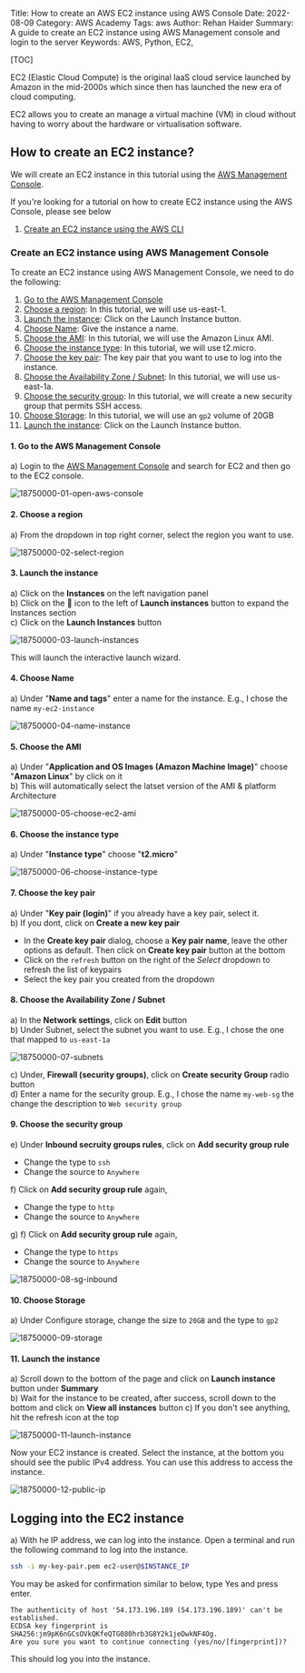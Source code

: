 Title: How to create an AWS EC2 instance using AWS Console
Date: 2022-08-09
Category: AWS Academy
Tags: aws
Author: Rehan Haider
Summary: A guide to create an EC2 instance using AWS Management console and login to the server
Keywords: AWS, Python, EC2, 

[TOC]

EC2 (Elastic Cloud Compute) is the original IaaS cloud service launched by Amazon in the mid-2000s which since then has launched the new era of cloud computing.

EC2 allows you to create an manage a virtual machine (VM) in cloud without having to worry about the hardware or virtualisation software.

## How to create an EC2 instance?

We will create an EC2 instance in this tutorial using the [AWS Management Console](#create-an-ec2-instance-using-aws-management-console). 

If you're looking for a tutorial on how to create EC2 instance using the AWS Console, please see below

1. [Create an EC2 instance using the AWS CLI]({filename}/aws/18750200-create-ec2-instance-using-cli.md)

### Create an EC2 instance using AWS Management Console

To create an EC2 instance using AWS Management Console, we need to do the following:

1. [Go to the AWS Management Console](#1-go-to-the-aws-management-console)
2. [Choose a region](#2-choose-a-region): In this tutorial, we will use us-east-1.
3. [Launch the instance](#3-launch-the-instance): Click on the Launch Instance button.
4. [Choose Name](#4-choose-name): Give the instance a name.
5. [Choose the AMI](#5-choose-the-ami): In this tutorial, we will use the Amazon Linux AMI.
6. [Choose the instance type](#6-choose-the-instance-type): In this tutorial, we will use t2.micro.
7. [Choose the key pair](#7-choose-the-key-pair): The key pair that you want to use to log into the instance.
8. [Choose the Availability Zone / Subnet](#8-choose-the-availability-zone-subnet): In this tutorial, we will use us-east-1a.
9. [Choose the security group](#9-choose-the-security-group): In this tutorial, we will create a new security group that permits SSH access.
10. [Choose Storage](#10-choose-storage): In this tutorial, we will use an `gp2` volume of 20GB
11. [Launch the instance](#11-launch-the-instance): Click on the Launch Instance button.


#### 1. Go to the AWS Management Console

a) Login to the [AWS Management Console](https://console.aws.amazon.com) and search for EC2 and then go to the EC2 console.

![18750000-01-open-aws-console]({static}/images/aws-academy/18750100-01-open-aws-console.gif)

#### 2. Choose a region

a) From the dropdown in top right corner, select the region you want to use.

![18750000-02-select-region]({static}/images/aws-academy/18750100-02-select-region.gif)

#### 3. Launch the instance

a) Click on the **Instances** on the left navigation panel  
b) Click on the 🔽 icon to the left of **Launch instances** button to expand the Instances section  
c) Click on the **Launch Instances** button  

![18750000-03-launch-instances]({static}/images/aws-academy/18750100-03-launch-instances.png)

This will launch the interactive launch wizard.

#### 4. Choose Name

a) Under "**Name and tags**" enter a name for the instance. E.g., I chose the name `my-ec2-instance`

![18750000-04-name-instance]({static}/images/aws-academy/18750100-04-name-instance.png)


#### 5. Choose the AMI

a) Under "**Application and OS Images (Amazon Machine Image)**" choose "**Amazon Linux**" by click on it  
b) This will automatically select the latset version of the AMI & platform Architecture

![18750000-05-choose-ec2-ami]({static}/images/aws-academy/18750100-05-choose-ec2-ami.png)

#### 6. Choose the instance type

a) Under "**Instance type**" choose "**t2.micro**"

![18750000-06-choose-instance-type]({static}/images/aws-academy/18750100-06-choose-instance-type.png)

#### 7. Choose the key pair

a) Under "**Key pair (login)**" if you already have a key pair, select it.   
b) If you dont, click on **Create a new key pair**

- In the **Create key pair** dialog, choose a **Key pair name**, leave the other options as default. Then click on **Create key pair** button at the bottom
- Click on the `refresh` button on the right of the *Select* dropdown to refresh the list of keypairs
- Select the key pair you created from the dropdown

#### 8. Choose the Availability Zone / Subnet

a) In the **Network settings**, click on **Edit** button  
b) Under Subnet, select the subnet you want to use. E.g., I chose the one that mapped to `us-east-1a`  

![18750000-07-subnets]({static}/images/aws-academy/18750100-07-subnets.png)

c) Under, **Firewall (security groups)**, click on **Create security Group** radio button  
d) Enter a name for the security group. E.g., I chose the name `my-web-sg` the change the description to `Web security group`  


#### 9. Choose the security group
e) Under **Inbound secruity groups rules**, click on **Add security group rule**

- Change the type to `ssh`
- Change the source to `Anywhere`

f) Click on **Add security group rule** again, 

- Change the type to `http`
- Change the source to `Anywhere`

g) f) Click on **Add security group rule** again, 

- Change the type to `https`
- Change the source to `Anywhere`

![18750000-08-sg-inbound]({static}/images/aws-academy/18750100-08-sg-inbound.png)

#### 10. Choose Storage

a) Under Configure storage, change the size to `20GB` and the type to `gp2`

![18750000-09-storage]({static}/images/aws-academy/18750100-09-storage.png)


#### 11. Launch the instance

a) Scroll down to the bottom of the page and click on **Launch instance** button under **Summary**  
b) Wait for the instance to be created, after success, scroll down to the bottom and click on **View all instances** button 
c) If you don't see anything, hit the refresh icon at the top  

![18750000-11-launch-instance]({static}/images/aws-academy/18750100-11-launch-instance.png)

Now your EC2 instance is created. Select the instance, at the bottom you should see the public IPv4 address. You can use this address to access the instance.

![18750000-12-public-ip]({static}/images/aws-academy/18750100-12-public-ip.png)

## Logging into the EC2 instance

a) With he IP address, we can log into the instance. Open a terminal and run the following command to log into the instance.

```bash
ssh -i my-key-pair.pem ec2-user@$INSTANCE_IP
```

You may be asked for confirmation similar to below, type Yes and press enter.

```text
The authenticity of host '54.173.196.189 (54.173.196.189)' can't be established.
ECDSA key fingerprint is SHA256:jm9pK6nGCsOVkQKfeQTG080hrb3G8Y2k1jeDwkNF4Og.
Are you sure you want to continue connecting (yes/no/[fingerprint])?
```

This should log you into the instance.